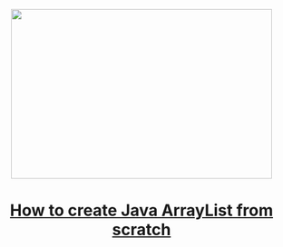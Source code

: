 
<p align="center">
  <img width="460" height="300" src="https://miro.medium.com/v2/resize:fit:640/format:webp/1*KDhJGPIXSyb3nrbX_zybSA.png">
</p>

<h1 align="center"><a href="https://medium.com/javarevisited/how-to-create-java-arraylist-from-scratch-de1f4ad4ffcb">How to create Java ArrayList from scratch
</a></h1>
